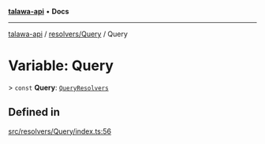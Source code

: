 [**talawa-api**](../../../README.md) • **Docs**

***

[talawa-api](../../../modules.md) / [resolvers/Query](../README.md) / Query

# Variable: Query

\> `const` **Query**: [`QueryResolvers`](../../../types/generatedGraphQLTypes/type-aliases/QueryResolvers.md)

## Defined in

[src/resolvers/Query/index.ts:56](https://github.com/PalisadoesFoundation/talawa-api/blob/5e38dbf44e47f2fc703410fad29ab5c8f7f26c77/src/resolvers/Query/index.ts#L56)
